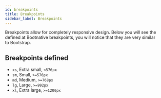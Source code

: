 ```yaml
---
id: breakpoints
title: Breakpoints
sidebar_label: Breakpoints
---
```


<p>
Breakpoints allow for completely responsive design. Below you will see the defined at Bootnative breakpoints, you will notice that they are very similar to Bootstrap.
</p>

## Breakpoints defined

- `xs`, Extra small, `<576px`
- `sm`, Small, `>=576px`
- `md`, Medium, `>=768px`
- `lg`, Large, `>=992px`
- `xl`, Extra large, `>=1200px`